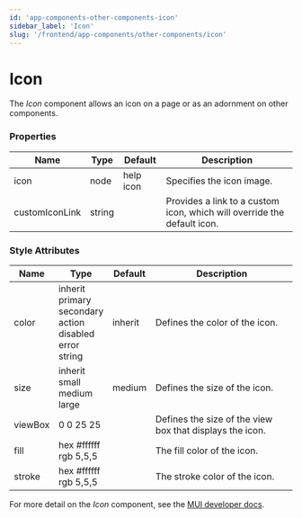 ```yaml
---
id: 'app-components-other-components-icon'
sidebar_label: 'Icon'
slug: '/frontend/app-components/other-components/icon'
---
```


# Icon
The *Icon* component allows an icon on a page or as an adornment on other components.

### Properties
<table>
<thead>
<tr><th>Name</th><th>Type</th><th>Default</th><th>Description</th></tr>
</thead>
<tbody>
<tr><td>icon</td><td>node</td><td>help icon</td><td>Specifies the icon image.</td></tr>
<tr><td>customIconLink</td><td>string</td><td></td><td>Provides a link to a custom icon, which will override  the default icon.</td></tr>
</tbody>
</table>

### Style Attributes
<table>
<thead>
<tr><th>Name</th><th>Type</th><th>Default</th><th>Description</th></tr>
</thead>
<tbody>
<tr><td>color</td><td>inherit<br/>primary<br/>secondary<br/>action<br/>disabled<br/>error<br/>string</td><td>inherit</td><td>Defines the color of the icon.</td></tr>
<tr><td>size</td><td>inherit<br/>small<br/>medium<br/>large</td><td>medium</td><td>Defines the size of the icon.</td></tr>
<tr><td>viewBox</td><td>0 0 25 25<br/></td><td></td><td>Defines the size of the view box that displays the icon.</td></tr>
<tr><td>fill</td><td>hex #ffffff<br/>rgb 5,5,5</td><td></td><td>The fill color of the icon.</td></tr>
<tr><td>stroke</td><td>hex #ffffff<br/>rgb 5,5,5</td><td></td><td>The stroke color of the icon.</td></tr>
</tbody>
</table>


For more detail on the *Icon* component, see the [MUI developer docs](https://mui.com/material-ui/api/icon/).

